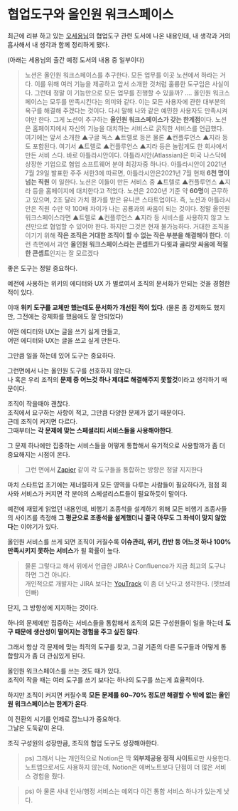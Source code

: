 # 협업도구와 올인원 워크스페이스

최근에 리뷰 하고 있는 [오세용님](https://www.facebook.com/osystst)의 협업도구 관련 도서에 나온 내용인데, 내 생각과 거의 흡사해서 내 생각과 함께 정리하게 됐다.  

(아래는 세용님의 출간 예정 도서의 내용 중 일부이다)

> 노션은 올인원 워크스페이스를 추구한다. 
모든 업무를 이곳 노션에서 하라는 거다. 
이를 위해 여러 기능을 제공하고 앞서 소개한 것처럼 훌륭한 도구임은 사실이다. 
그런데 정말 이 기능만으로 모든 업무를 진행할 수 있을까?
....
올인원 워크스페이스는 모두를 만족시킨다는 의미와 같다. 
이는 모든 사용자에 관한 대부분의 욕구를 해결해 주겠다는 것이다. 
다시 말해 나와 같은 예민한 사용자도 만족시켜야만 한다. 
그게 노션이 추구하는 **올인원 워크스페이스가 갖는 한계점**이다.
노션은 홈페이지에서 자신의 기능을 대치하는 서비스로 굵직한 서비스를 언급했다. 
여기에는 앞서 소개한 ▲구글 독스 ▲트렐로 등은 물론 ▲컨플루언스 ▲지라 등도 포함된다. 
여기서 ▲트렐로 ▲컨플루언스 ▲지라 등은 놀랍게도 한 회사에서 만든 서비
스다. 
바로 아틀라시안이다.
아틀라시안(Atlassian)은 미국 나스닥에 상장한 기업으로 협업 소프트웨어 분야 최강자중 하나다. 
아틀라시안이 2021년 7월 29일 발표한 주주 서한3에 따르면, 아틀라시안은2021년 7월 현재 **6천 명이 넘는 직원** 이 일한다.
노션은 이들이 만든 서비스 중 ▲트렐로 ▲컨플루언스 ▲지라 등을 홈페이지에 대치한다고 적었다. 
노션은 2020년 기준 약 **60명**이 근무하고 있으며, 2조 달러 가치 평가를 받은 유니콘 스타트업이다. 
즉, 노션과 아틀라시안은 직원 수만 약 100배 차이가 나는 공룡과의 싸움이 되는 것이다.
정말 올인원 워크스페이스라면 ▲트렐로 ▲컨플루언스 ▲지라 등 서비스를 사용하지 않고 노션만으로 협업할 수 있어야 한다. 
하지만 그것은 현재 불가능하다. 
거대한 조직을 이기기 위해 **작은 조직은 거대한 조직이 할 수 없는 작은 부분을 해결해야 한다**. 
이런 측면에서 과연 **올인원 워크스페이스라는 콘셉트가 다윗과 골리앗 싸움에 적절한 콘셉트**인지는 잘 모르겠다

좋은 도구는 정말 중요하다.  
  
예전에 사용하는 위키의 에디터와 UX 가 별로여서 조직의 문서화가 안되는 것을 경험한적이 있다.  
  
이때 **위키 도구를 교체만 했는데도 문서화가 개선된 적이 있다**.
(물론 좀 강제화도 했지만, 그전에는 강제화를 했음에도 잘 안되었다)  
  
어떤 에디터와 UX는 글을 쓰기 싫게 만들고,  
어떤 에디터와 UX는 글을 쓰고 싶게 만든다.  
  
그만큼 일을 하는데 있어 도구는 중요하다.  
  
그런면에서 나는 올인원 도구를 선호하지 않는다.  
나 혹은 우리 조직의 **문제 중 어느것 하나 제대로 해결해주지 못할것**이라고 생각하기 때문이다.  
  
조직이 작을때야 괜찮다.  
조직에서 요구하는 사항이 적고, 그만큼 다양한 문제가 없기 때문이다.  
근데 조직이 커지면 다르다.  
그때부터는 **각 문제에 맞는 스페셜리티 서비스들을 사용해야한다**.  
  
그 문제 하나에만 집중하는 서비스들을 어떻게 통합해서 유기적으로 사용할까가 좀 더 중요해지는 시점이 온다.

> 그런 면에서 [Zapier](https://zapier.com/app/dashboard) 같이 각 도구들을 통합하는 방향은 정말 지지한다

마치 스타트업 초기에는 제너럴하게 모든 영역을 다루는 사람들이 필요하다가,
점점 회사와 서비스가 커지면 각 분야의 스페셜리스트들이 필요하듯이 말이다.  
  
예전에 재밌게 읽었던 내용인데,
비행기 조종석을 설계하기 위해 모든 비행기 조종사들의 사이즈를 측정해 **그 평균으로 조종석을 설계했더니 결국 아무도 그 좌석이 맞지 않았다**는 이야기가 있다.  
  
올인원 서비스를 쓰게 되면 조직이 커질수록
**이슈관리, 위키, 칸반 등 어느것 하나 100% 만족시키지 못하는 서비스**가 될 확률이 높다.  
  
> 물론 그렇다고 해서 위에서 언급한 JIRA나 Confluence가 지금 최고의 도구냐 하면 그건 아니다.  
개인적으로 개발자는 JIRA 보다는 [YouTrack](https://www.jetbrains.com/ko-kr/youtrack/) 이 좀 더 낫다고 생각한다. (젯브레인빠)
 
단지, 그 방향성에 지지하는 것이다.  
  
하나의 문제에만 집중하는 서비스들을 통합해서 조직의 모든 구성원들이 일을 하는데 **도구 때문에 생산성이 떨어지는 경험을 주고 싶진 않다**.
  
그래서 항상 각 문제에 맞는 최적의 도구를 찾고, 그걸 기존의 다른 도구들과 어떻게 통합할지가 좀 더 관심있게 된다.  
  
올인원 워크스페이스를 쓰는 것도 때가 있다.  
조직이 작을 때는 여러 도구를 쓰기 보다는 하나의 도구를 쓰는게 효율적이다.  
  
하지만 조직이 커지면 커질수록 **모든 문제를 60~70% 정도만 해결할 수 밖에 없는 올인원 워크스페이스는 한계가 온다**.  
  
이 전환의 시기를 언제로 잡느냐가 중요하다.  
그날은 도둑같이 온다.  
    
조직 구성원의 성장만큼, 조직의 협업 도구도 성장해야한다.  

> ps) 그래서 나는 개인적으로 Notion은 딱 **외부제공용 정적 사이트**로만 사용한다.  
노트앱으로서도 사용하지 않는데, Notion은 에버노트보다 단점이 더 많은 서비스 경험을 줬다.

> ps) 아 물론 사내 인사/행정 서비스는 예외다 이건 통합 서비스 하나가 있는게 낫다.